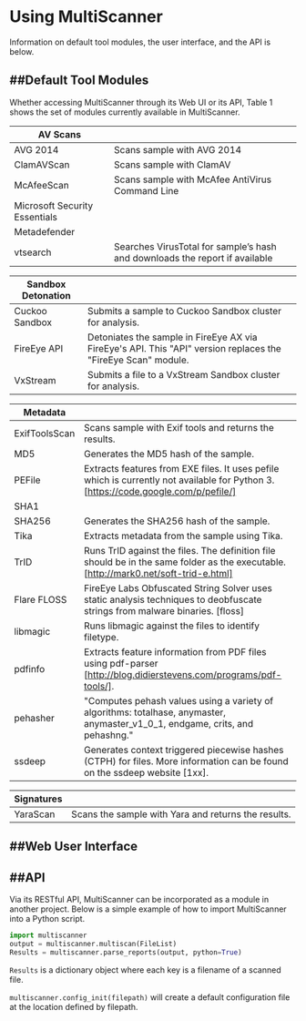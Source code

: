 Using MultiScanner
==================
Information on default tool modules, the user interface, and the API is below.

##Default Tool Modules
----------------------
Whether accessing MultiScanner through its Web UI or its API, Table 1 shows the set of modules currently available in MultiScanner.

| AV Scans |   |
| -------- | - |
| AVG 2014 | Scans sample with AVG 2014|
| ClamAVScan | Scans sample with ClamAV|
| McAfeeScan |	Scans sample with McAfee AntiVirus Command Line|
| Microsoft Security Essentials	| |
| Metadefender | |
| vtsearch | Searches VirusTotal for sample’s hash and downloads the report if available|

| Sandbox Detonation |   |
| ------------------ | - |
| Cuckoo Sandbox | Submits a sample to Cuckoo Sandbox cluster for analysis.|
| FireEye API | Detoniates the sample in FireEye AX via FireEye's API. This "API" version replaces the "FireEye Scan" module.|
| VxStream | Submits a file to a VxStream Sandbox cluster for analysis.|

| Metadata |   |
| -------- | - |
|ExifToolsScan | Scans sample with Exif tools and returns the results.|
|MD5 | Generates the MD5 hash of the sample.|
|PEFile | Extracts features from EXE files. It uses pefile which is currently not available for Python 3. [https://code.google.com/p/pefile/]|
|SHA1 | |
|SHA256 | Generates the SHA256 hash of the sample.|
|Tika | Extracts metadata from the sample using Tika.|
|TrID | Runs TrID against the files. The definition file should be in the same folder as the executable.   [http://mark0.net/soft-trid-e.html]|
|Flare FLOSS | FireEye Labs Obfuscated String Solver uses static analysis techniques to deobfuscate strings from malware binaries. [floss]|
|libmagic | Runs libmagic against the files to identify filetype.|
|pdfinfo | Extracts feature information from PDF files using pdf-parser [http://blog.didierstevens.com/programs/pdf-tools/].|
|pehasher | "Computes pehash values using a variety of algorithms: totalhase, anymaster, anymaster_v1_0_1, endgame, crits, and pehashng."|
|ssdeep | Generates context triggered piecewise hashes (CTPH) for files. More information can be found on the ssdeep website [1xx].|

| Signatures |   |
| ---------- | - |
| YaraScan | Scans the sample with Yara and returns the results.|

##Web User Interface
--------------------

##API
-----
Via its RESTful API, MultiScanner can be incorporated as a module in another project. Below is a simple example of how to import MultiScanner into a Python script.

``` python
import multiscanner
output = multiscanner.multiscan(FileList)
Results = multiscanner.parse_reports(output, python=True)
```

```Results``` is a dictionary object where each key is a filename of a scanned file.

```multiscanner.config_init(filepath)``` will create a default configuration file at
the location defined by filepath.